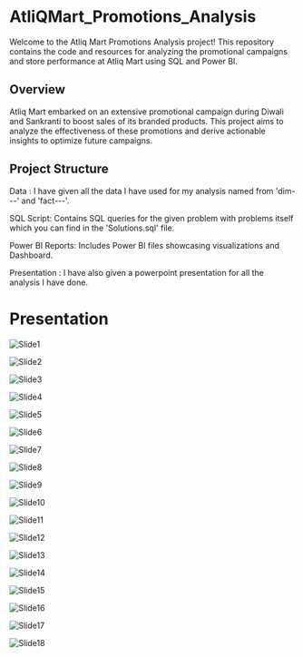 # AtliQMart_Promotions_Analysis

Welcome to the Atliq Mart Promotions Analysis project! This repository contains the code and resources for analyzing the promotional campaigns and store performance at Atliq Mart using SQL and Power BI.

## Overview

Atliq Mart embarked on an extensive promotional campaign during Diwali and Sankranti to boost sales of its branded products. This project aims to analyze the effectiveness of these promotions and derive actionable insights to optimize future campaigns.

## Project Structure

Data : I have given all the data I have used for my analysis named from 'dim---' and 'fact---'.

SQL Script: Contains SQL queries for the given problem with problems itself which you can find in the 'Solutions.sql' file.

Power BI Reports:  Includes Power BI files showcasing visualizations and Dashboard.

Presentation : I have also given a powerpoint presentation for all the analysis I have done.

# Presentation

![Slide1](https://github.com/Pawan-Paul/AtliQMart_analysis/assets/144881105/2eb56580-a4db-4a26-910d-1a2af66240bb)

![Slide2](https://github.com/Pawan-Paul/AtliQMart_analysis/assets/144881105/f1508b9c-7344-4750-ab9f-ca5925d7c0f8)

![Slide3](https://github.com/Pawan-Paul/AtliQMart_analysis/assets/144881105/de02790d-0f70-4e21-b44d-6ed08de3e530)

![Slide4](https://github.com/Pawan-Paul/AtliQMart_analysis/assets/144881105/4750a1a8-504c-4804-9ab3-6ba03e93edbf)

![Slide5](https://github.com/Pawan-Paul/AtliQMart_analysis/assets/144881105/5e664809-878a-4a11-a048-96d5973f5616)

![Slide6](https://github.com/Pawan-Paul/AtliQMart_analysis/assets/144881105/157b2a1d-2aa4-4cbf-b142-7f31968ba879)

![Slide7](https://github.com/Pawan-Paul/AtliQMart_analysis/assets/144881105/f1fef12e-8959-4d45-a484-968ef804b727)

![Slide8](https://github.com/Pawan-Paul/AtliQMart_analysis/assets/144881105/6b378cb8-7052-4c4d-90af-bdf38228cf8f)

![Slide9](https://github.com/Pawan-Paul/AtliQMart_analysis/assets/144881105/9c27b57f-c2c5-4cc6-b655-d11ac72d395c)

![Slide10](https://github.com/Pawan-Paul/AtliQMart_analysis/assets/144881105/b0243e2c-1f51-41cb-9a2d-df4a5e8ab95c)

![Slide11](https://github.com/Pawan-Paul/AtliQMart_analysis/assets/144881105/b048df59-1499-46d8-8684-02a833d47c4a)

![Slide12](https://github.com/Pawan-Paul/AtliQMart_analysis/assets/144881105/25b05b58-5ea8-44a5-9b72-4c183910d521)

![Slide13](https://github.com/Pawan-Paul/AtliQMart_analysis/assets/144881105/b851d9cf-94a5-4e8c-80ea-291c37766153)

![Slide14](https://github.com/Pawan-Paul/AtliQMart_analysis/assets/144881105/a45aa291-4419-40d9-90b7-3ea6d4f04bb8)

![Slide15](https://github.com/Pawan-Paul/AtliQMart_analysis/assets/144881105/28a5ea32-e6ce-441c-a3c4-7f8a51743da3)

![Slide16](https://github.com/Pawan-Paul/AtliQMart_analysis/assets/144881105/cc343cf1-88f2-47a5-bc75-1e0f112ecdf0)

![Slide17](https://github.com/Pawan-Paul/AtliQMart_analysis/assets/144881105/f0b9ad4c-4f25-4cc7-b9a1-8e5b6ca28eb0)

![Slide18](https://github.com/Pawan-Paul/AtliQMart_analysis/assets/144881105/2c4b5845-8205-4728-993b-157658c51e3e)




